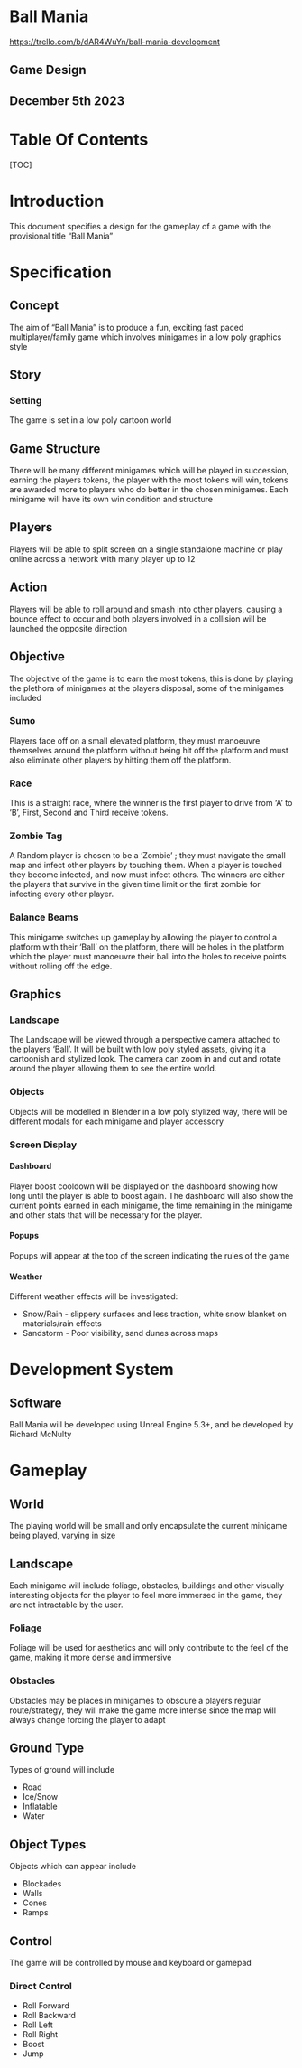 <!-----



Conversion time: 0.819 seconds.


Using this Markdown file:

1. Paste this output into your source file.
2. See the notes and action items below regarding this conversion run.
3. Check the rendered output (headings, lists, code blocks, tables) for proper
   formatting and use a linkchecker before you publish this page.

Conversion notes:

* Docs to Markdown version 1.0β35
* Mon Dec 04 2023 18:44:22 GMT-0800 (PST)
* Source doc: Ball Mania Design Document

WARNING:
You have 4 H1 headings. You may want to use the "H1 -> H2" option to demote all headings by one level.

----->


# Ball Mania
https://trello.com/b/dAR4WuYn/ball-mania-development


## Game Design


## December 5th 2023




# Table Of Contents


[TOC]





# Introduction

This document specifies a design for the gameplay of a game with the provisional title “Ball Mania”


# Specification


## Concept

The aim of “Ball Mania” is to produce a fun, exciting fast paced multiplayer/family game which involves minigames in a low poly graphics style


## Story


### Setting

The game is set in a low poly cartoon world


## Game Structure

There will be many different minigames which will be played in succession, earning the players tokens, the player with the most tokens will win, tokens are awarded more to players who do better in the chosen minigames. Each minigame will have its own win condition and structure


## Players

Players will be able to split screen on a single standalone machine or play online across a network with many player up to 12


## Action

Players will be able to roll around and smash into other players, causing a bounce effect to occur and both players involved in a collision will be launched the opposite direction


## Objective

The objective of the game is to earn the most tokens, this is done by playing the plethora of minigames at the players disposal, some of the minigames included


### Sumo

Players face off on a small elevated platform, they must manoeuvre themselves around the platform without being hit off the platform and must also eliminate other players by hitting them off the platform.


### Race

This is a straight race, where the winner is the first player to drive from ‘A’ to ‘B’, First, Second and Third receive tokens.


### Zombie Tag

A Random player is chosen to be a ‘Zombie’ ; they must navigate the small map and infect other players by touching them. When a player is touched they become infected, and now must infect others. The winners are either the players that survive in the given time limit or the first zombie for infecting every other player.


### Balance Beams

This minigame switches up gameplay by allowing the player to control a platform with their ‘Ball’ on the platform, there will be holes in the platform which the player must manoeuvre their ball into the holes to receive points without rolling off the edge.


## Graphics


### Landscape

The Landscape will be viewed through a perspective camera attached to the players ‘Ball’. It will be built with low poly styled assets, giving it a cartoonish and stylized look. The camera can zoom in and out and rotate around the player allowing them to see the entire world.


### Objects

Objects will be modelled in Blender in a low poly stylized way, there will be different modals for each minigame and player accessory


### Screen Display


#### Dashboard

Player boost cooldown will be displayed on the dashboard showing how long until the player is able to boost again. The dashboard will also show the current points earned in each minigame, the time remaining in the minigame and other stats  that will be necessary for the player.


#### Popups

Popups will appear at the top of the screen indicating the rules of the game


#### Weather

Different weather effects will be investigated:



* Snow/Rain - slippery surfaces and less traction, white snow blanket on materials/rain effects
* Sandstorm - Poor visibility, sand dunes across maps


# Development System


## Software

Ball Mania will be developed using Unreal Engine 5.3+, and be developed by Richard McNulty


# Gameplay


## World

The playing world will be small and only encapsulate the current minigame being played, varying in size


## Landscape

Each minigame will include foliage, obstacles, buildings and other visually interesting objects for the player to feel more immersed in the game, they are not intractable by the user.


### Foliage

Foliage will be used for aesthetics and will only contribute to the feel of the game, making it more dense and immersive


### Obstacles

Obstacles may be places in minigames to obscure a players regular route/strategy, they will make the game more intense since the map will always change forcing the player to adapt


## Ground Type

Types of ground will include



* Road
* Ice/Snow
* Inflatable
* Water


## Object Types

Objects which can appear include



* Blockades
* Walls
* Cones
* Ramps


## Control

The game will be controlled by mouse and keyboard or gamepad


### Direct Control



* Roll Forward
* Roll Backward
* Roll Left
* Roll Right
* Boost
* Jump
